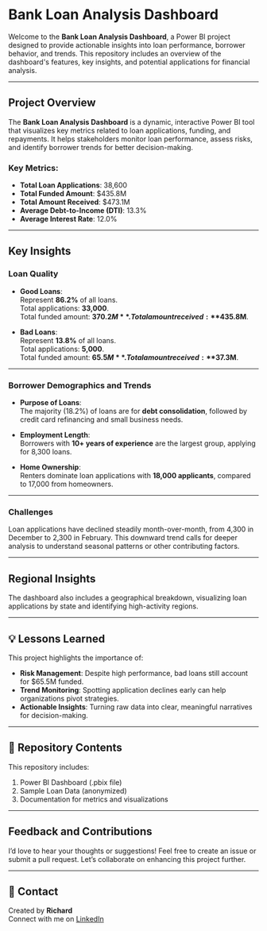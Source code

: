 # Bank Loan Analysis Dashboard

Welcome to the **Bank Loan Analysis Dashboard**, a Power BI project designed to provide actionable insights into loan performance, borrower behavior, and trends. This repository includes an overview of the dashboard's features, key insights, and potential applications for financial analysis.

---

## Project Overview

The **Bank Loan Analysis Dashboard** is a dynamic, interactive Power BI tool that visualizes key metrics related to loan applications, funding, and repayments. It helps stakeholders monitor loan performance, assess risks, and identify borrower trends for better decision-making.

### Key Metrics:
- **Total Loan Applications**: 38,600  
- **Total Funded Amount**: $435.8M  
- **Total Amount Received**: $473.1M  
- **Average Debt-to-Income (DTI)**: 13.3%  
- **Average Interest Rate**: 12.0%  

---

## Key Insights

### **Loan Quality**  
- **Good Loans**:  
Represent **86.2%** of all loans.  
Total applications: **33,000**.  
Total funded amount: **$370.2M**.  
Total amount received: **$435.8M**.  

- **Bad Loans**:  
Represent **13.8%** of all loans.  
Total applications: **5,000**.  
Total funded amount: **$65.5M**.  
Total amount received: **$37.3M**.  

---

### **Borrower Demographics and Trends**  
- **Purpose of Loans**:  
The majority (18.2%) of loans are for **debt consolidation**, followed by credit card refinancing and small business needs.  

- **Employment Length**:  
Borrowers with **10+ years of experience** are the largest group, applying for 8,300 loans.  

- **Home Ownership**:  
Renters dominate loan applications with **18,000 applicants**, compared to 17,000 from homeowners.  

---

### Challenges  
Loan applications have declined steadily month-over-month, from 4,300 in December to 2,300 in February. This downward trend calls for deeper analysis to understand seasonal patterns or other contributing factors.

---

## Regional Insights  
The dashboard also includes a geographical breakdown, visualizing loan applications by state and identifying high-activity regions.

---

## 💡 Lessons Learned  
This project highlights the importance of:
- **Risk Management**: Despite high performance, bad loans still account for $65.5M funded.  
- **Trend Monitoring**: Spotting application declines early can help organizations pivot strategies.  
- **Actionable Insights**: Turning raw data into clear, meaningful narratives for decision-making.  

---

## 📂 Repository Contents  
This repository includes:  
1. Power BI Dashboard (.pbix file)  
2. Sample Loan Data (anonymized)  
3. Documentation for metrics and visualizations  

---

## Feedback and Contributions  
I’d love to hear your thoughts or suggestions! Feel free to create an issue or submit a pull request. Let’s collaborate on enhancing this project further.

---

## 🔗 Contact  
Created by **Richard**  
Connect with me on [LinkedIn](https://linkedin.com)  
